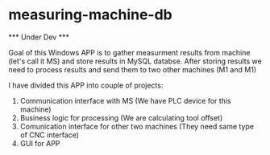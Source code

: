 # measuring-machine-db

*** Under Dev ***

Goal of this Windows APP is to gather measurment results from machine (let's call it MS) and store results in MySQL databse. 
After storing results we need to process results and send them to two other machines (M1 and M1)

I have divided this APP into couple of projects:

1. Communication interface with MS (We have PLC device for this machine)
2. Business logic for processing (We are calculating tool offset)
3. Comunication interface for other two machines (They need same type of CNC interface)
4. GUI for APP
